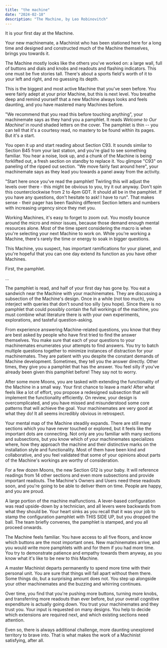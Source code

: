 ```yaml
---
title: "the machine"
date: "2024-02-18"
description: "The Machine, by Leo Robinovitch"
---
```


It is your first day at the Machine.

Your new machinemate, a Machinist who has been stationed here for a long time and designed and constructed much of the
Machine themselves, brings you towards it.

The Machine mostly looks like the others you've worked on: a large wall, full of buttons and dials and knobs and
readouts and flashing indicators. This one must be five stories tall. There's about a sports field's worth of it to your
left and right, and no guessing its depth.

This is the biggest and most active Machine that you've seen before. You were fairly adept at your prior Machine, but
this is next level. You breathe deep and remind yourself that a new Machine always looks and feels daunting, and you
have mastered many Machines before.

"We recommend that you read this before touching anything", your machinemate says as they hand you a pamphlet. It reads
_Welcome to Our Machine!_ in round shaded letters on the cover. The pamphlet is thin -- you can tell that it's a
courtesy read, no mastery to be found within its pages. But it's a start.

You open it up and start reading about Section C93. It sounds similar to Section B45 from your last station, and you're
glad to see something familiar. You hear a noise, look up, and a chunk of the Machine is being forklifted out, a fresh
section on standby to replace it. You glimpse "C93" on paneling of the ripped out section. "We move fairly fast around
here", your machinemate says as they lead you towards a panel away from the activity.

"Start here once you've read the pamphlet! Twirling this will adjust the levels over there - this might be obvious to
you, try it out anyway. Don't spin this counterclockwise from 2 to 4pm GDT. It should all be in the pamphlet. If you
have any questions, don't hesitate to ask! I have to run". That makes sense - their pager has been flashing different
Section letters and numbers with increasing urgency since they met you.

Working Machines, it's easy to forget to zoom out. You mostly bounce around the micro and minor issues, because those
demand enough mental resources alone. Most of the time spent considering the macro is when you're selecting your next
Machine to work on. While you're working a Machine, there's rarely the time or energy to soak in bigger questions.

This Machine, you suspect, has important ramifications for your planet, and you're hopeful that you can one day extend
its function as you have other Machines.

First, the pamphlet.

...

The pamphlet is read, and half of your first day has gone by. You eat a sandwich near the Machine with your
machinemates. They are discussing a subsection of the Machine's design. Once in a while (not too much), you interject
with queries that don't sound too silly (you hope). Since there is no pamphlet that could possibly contain the full
workings of the machine, you must combine what literature there is with your own experiments, explorations, and tasteful
question-asking.

From experience answering Machine-related questions, you know that they are best asked by people who have first tried to
find the answer themselves. You make sure that each of your questions to your machinemates enumerates your attempts to
find answers. You try to batch multiple questions together to minimize instances of distraction for your machinemates.
They are patient with you despite the constant demands of Machine development. Sometimes, they tell you the answer
directly. Other times, they give you a pamphlet that has the answer. You feel silly if you've already been given this
pamphlet before! They say not to worry.

After some more Moons, you are tasked with extending the functionality of the Machine in a small way. Your first chance
to leave a mark! After what feels like a lot of effort, you propose a redesigned subsection that will implement the
functionality efficiently. On review, your design is overcomplicated, and you have missed and misunderstood some core
patterns that will achieve the goal. Your machinemates are very good at what they do! It all seems incredibly obvious in
retrospect.

Your mental map of the Machine steadily expands. There are still many sections which you have never touched or explored,
but it feels like the important dots are connecting. Not only are you familiar with many sections and subsections, but
you know which of your machinemates specializes where, how they approach the machine and their distinctive marks on the
installation style and functionality. Most of them have been kind and collaborative, and you feel validated that some of
your opinions about parts of the Machine's workings are worthy of consideration.

For a few dozen Moons, the new Section G12 is your baby. It will reference readings from 14 other sections and even more
subsections and provide important readouts. The Machine's Owners and Users need these readouts soon, and you're going to
be able to deliver them on time. People are happy, and you are proud.

A large portion of the machine malfunctions. A lever-based configuration was read upside-down by a technician, and all
levers were backwards from what they should be. Your heart sinks as you recall that it was your job to stamp the
configuration pamphlet with THIS SIDE UP, but you dropped the ball. The team briefly convenes, the pamphlet is stamped,
and you all proceed onwards.

The Machine feels familiar. You have access to all five floors, and know which buttons are the most important ones. New
machinemates arrive, and you would write more pamphlets with and for them if you had more time. You try to demonstrate
patience and empathy towards them anyway, as you know what it's like to be new to this Machine.

A master Machinist departs permanently to spend more time with their personal unit. You are sure that things will fall
apart without them there. Some things do, but a surprising amount does not. You step up alongside your other
machinemates and the buzzing and whirring continues.

Over time, you find that you're pushing more buttons, turning more knobs, and transferring more readouts than ever
before, but your overall cognitive expenditure is actually going down. You trust your machinemates and they trust you.
Your input is requested on many designs. You help to decide which extensions are required next, and which existing
sections need attention.

Even so, there is always additional challenge, more daunting unexplored territory to brave into. That is what makes the
work of a Machinist satisfying, after all.
